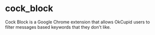 # cock_block



<p> Cock Block is a Google Chrome extension that allows OkCupid users to filter messages based keywords that they don't like. </p>
